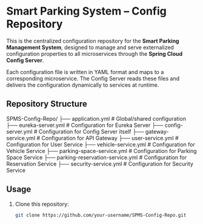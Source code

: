 # Smart Parking System – Config Repository

This is the centralized configuration repository for the **Smart Parking Management System**, designed to manage and serve externalized configuration properties to all microservices through the **Spring Cloud Config Server**.

Each configuration file is written in YAML format and maps to a corresponding microservice. The Config Server reads these files and delivers the configuration dynamically to services at runtime.

## Repository Structure

SPMS-Config-Repo/
├── application.yml # Global/shared configuration
├── eureka-server.yml # Configuration for Eureka Server
├── config-server.yml # Configuration for Config Server itself
├── gateway-service.yml # Configuration for API Gateway
├── user-service.yml # Configuration for User Service
├── vehicle-service.yml # Configuration for Vehicle Service
├── parking-space-service.yml # Configuration for Parking Space Service
├── parking-reservation-service.yml # Configuration for Reservation Service
├── security-service.yml # Configuration for Security Service

## Usage

1. Clone this repository:
   ```bash
   git clone https://github.com/your-username/SPMS-Config-Repo.git

